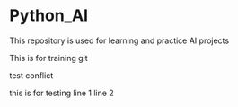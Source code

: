 # Python_AI
This repository is used for learning and practice AI projects

This is for training git

test conflict



this is for testing
line 1
line 2


